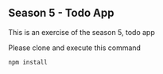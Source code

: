 ## Season 5 - Todo App

This is an exercise of the season 5, todo app

Please clone and execute this command

```
npm install
```